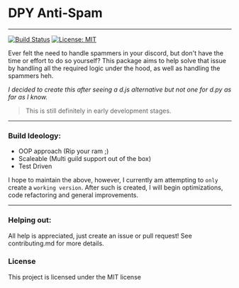 # DPY Anti-Spam
---

[![Build Status](https://travis-ci.com/Skelmis/autotesttables.svg?branch=master)](https://travis-ci.com/Skelmis/autotesttables)
[![License: MIT](https://img.shields.io/badge/License-MIT-yellow.svg)](https://opensource.org/licenses/MIT)

Ever felt the need to handle spammers in your discord, but don't have the time or effort to do so yourself? 
This package aims to help solve that issue by handling all the required logic under the hood, as well as handling the spammers heh.

*I decided to create this after seeing a d.js alternative but not one for d.py as far as I know.*

> This is still definitely in early development stages.

---

### Build Ideology:
- OOP approach (Rip your ram ;)
- Scaleable (Multi guild support out of the box)
- Test Driven

I hope to maintain the above, however, I currently am attempting to `only` create a `working version`. After such is created, I will begin optimizations, code refactoring and general improvements.

---

### Helping out:
All help is appreciated, just create an issue or pull request!
See contributing.md for more details.

### License
This project is licensed under the MIT license